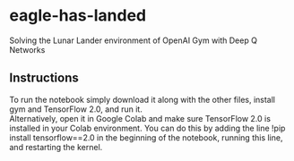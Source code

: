 # eagle-has-landed
Solving the Lunar Lander environment of OpenAI Gym with Deep Q Networks

## Instructions
To run the notebook simply download it along with the other files, install gym and TensorFlow 2.0, and run it.  
Alternatively, open it in Google Colab and make sure TensorFlow 2.0 is installed in your Colab environment. You can do this by adding the line !pip install tensorflow==2.0 in the beginning of the notebook, running this line, and restarting the kernel.

